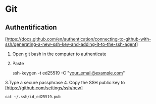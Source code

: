 # Git

## Authentification

[https://docs.github.com/en/authentication/connecting-to-github-with-ssh/generating-a-new-ssh-key-and-adding-it-to-the-ssh-agent]

1. Open git bash in the computer to authenticate
2. Paste

    ssh-keygen -t ed25519 -C "your_email@example.com"

3.Type a secure passphrase
4. Copy the SSH public key to [https://github.com/settings/ssh/new]
   
    cat ~/.ssh/id_ed25519.pub
